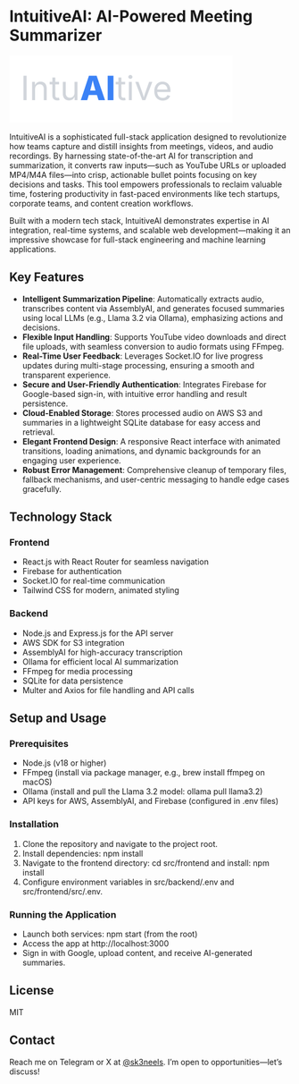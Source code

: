 # IntuitiveAI: AI-Powered Meeting Summarizer

![INTUAITIVE LOGO](src/frontend/public/logo.svg)

IntuitiveAI is a sophisticated full-stack application designed to revolutionize how teams capture and distill insights from meetings, videos, and audio recordings. By harnessing state-of-the-art AI for transcription and summarization, it converts raw inputs—such as YouTube URLs or uploaded MP4/M4A files—into crisp, actionable bullet points focusing on key decisions and tasks. This tool empowers professionals to reclaim valuable time, fostering productivity in fast-paced environments like tech startups, corporate teams, and content creation workflows.

Built with a modern tech stack, IntuitiveAI demonstrates expertise in AI integration, real-time systems, and scalable web development—making it an impressive showcase for full-stack engineering and machine learning applications.

## Key Features

- **Intelligent Summarization Pipeline**: Automatically extracts audio, transcribes content via AssemblyAI, and generates focused summaries using local LLMs (e.g., Llama 3.2 via Ollama), emphasizing actions and decisions.
- **Flexible Input Handling**: Supports YouTube video downloads and direct file uploads, with seamless conversion to audio formats using FFmpeg.
- **Real-Time User Feedback**: Leverages Socket.IO for live progress updates during multi-stage processing, ensuring a smooth and transparent experience.
- **Secure and User-Friendly Authentication**: Integrates Firebase for Google-based sign-in, with intuitive error handling and result persistence.
- **Cloud-Enabled Storage**: Stores processed audio on AWS S3 and summaries in a lightweight SQLite database for easy access and retrieval.
- **Elegant Frontend Design**: A responsive React interface with animated transitions, loading animations, and dynamic backgrounds for an engaging user experience.
- **Robust Error Management**: Comprehensive cleanup of temporary files, fallback mechanisms, and user-centric messaging to handle edge cases gracefully.

## Technology Stack

### Frontend

- React.js with React Router for seamless navigation
- Firebase for authentication
- Socket.IO for real-time communication
- Tailwind CSS for modern, animated styling

### Backend

- Node.js and Express.js for the API server
- AWS SDK for S3 integration
- AssemblyAI for high-accuracy transcription
- Ollama for efficient local AI summarization
- FFmpeg for media processing
- SQLite for data persistence
- Multer and Axios for file handling and API calls

## Setup and Usage

### Prerequisites

- Node.js (v18 or higher)
- FFmpeg (install via package manager, e.g., brew install ffmpeg on macOS)
- Ollama (install and pull the Llama 3.2 model: ollama pull llama3.2)
- API keys for AWS, AssemblyAI, and Firebase (configured in .env files)

### Installation

1. Clone the repository and navigate to the project root.
2. Install dependencies: npm install
3. Navigate to the frontend directory: cd src/frontend and install: npm install
4. Configure environment variables in src/backend/.env and src/frontend/src/.env.

### Running the Application

- Launch both services: npm start (from the root)
- Access the app at http://localhost:3000
- Sign in with Google, upload content, and receive AI-generated summaries.

## License
MIT

## Contact
Reach me on Telegram or X at [@sk3neels](https://t.me/sk3neels). I’m open to opportunities—let’s discuss!
